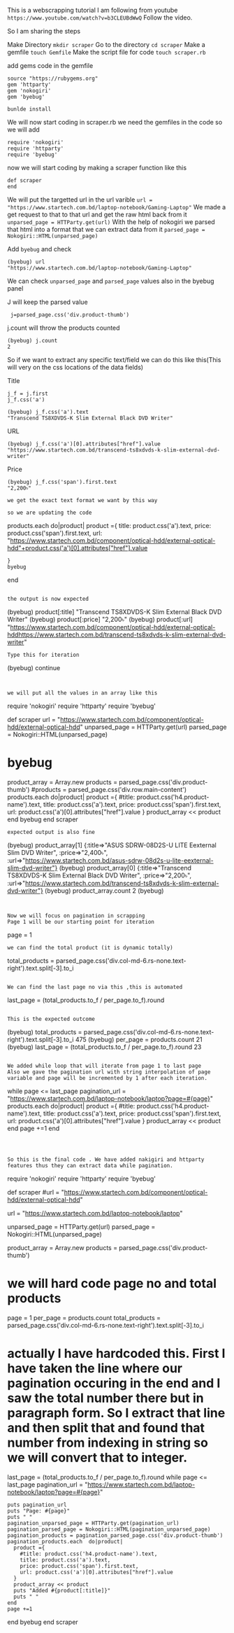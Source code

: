 This is a webscrapping tutorial I am following from youtube `https://www.youtube.com/watch?v=b3CLEUBdWwQ`
Follow the video.

So I am sharing the steps

Make Directory
`mkdir scraper`
Go to the directory
`cd scraper`
Make a gemfile
`touch Gemfile`
Make the script file for code
`touch scraper.rb`

add gems code in the gemfile

```
source "https://rubygems.org"
gem 'httparty'
gem 'nokogiri'
gem 'byebug'
```
`bunlde install`

We will now start coding in scraper.rb
we need the gemfiles in the code so we will add
```
require 'nokogiri'
require 'httparty'
require 'byebug'
```
now we will start coding by making a scraper function like this

```
def scraper
end
```

We will put the targetted url in the url varible
`url = "https://www.startech.com.bd/laptop-notebook/Gaming-Laptop"`
We made a get request to that to that url and get the raw html back from it
`unparsed_page = HTTParty.get(url)`
With the help of nokogiri we parsed that html into a format that we can extract data from it
`parsed_page = Nokogiri::HTML(unparsed_page)`


Add `byebug` and check
```
(byebug) url
"https://www.startech.com.bd/laptop-notebook/Gaming-Laptop"

```
We can check `unparsed_page` and `parsed_page` values also in the byebug panel

J will keep the parsed value
```
 j=parsed_page.css('div.product-thumb')

```
j.count will throw the products counted
```
(byebug) j.count
2

```
So if we want to extract any specific text/field we can do this like this(This will very on the css locations of the data fields)

Title
```
j_f = j.first
j_f.css('a')

(byebug) j_f.css('a').text
"Transcend TS8XDVDS-K Slim External Black DVD Writer"
```
URL
```
(byebug) j_f.css('a')[0].attributes["href"].value
"https://www.startech.com.bd/transcend-ts8xdvds-k-slim-external-dvd-writer"
```
Price
```
(byebug) j_f.css('span').first.text
"2,200৳"
```

```
we get the exact text format we want by this way

so we are updating the code
```
products.each  do|product|
    product ={
      title: product.css('a').text,
      price: product.css('span').first.text,
      url: "https://www.startech.com.bd/component/optical-hdd/external-optical-hdd"+product.css('a')[0].attributes["href"].value

    }
    byebug
  end
```

the output is now expected
```
(byebug) product[:title]
"Transcend TS8XDVDS-K Slim External Black DVD Writer"
(byebug) product[:price]
"2,200৳"
(byebug) product[:url]
"https://www.startech.com.bd/component/optical-hdd/external-optical-hddhttps://www.startech.com.bd/transcend-ts8xdvds-k-slim-external-dvd-writer"

```
Type this for iteration
```
(byebug) continue
```


we will put all the values in an array like this
```
require 'nokogiri'
require 'httparty'
require 'byebug'

def scraper
  url = "https://www.startech.com.bd/component/optical-hdd/external-optical-hdd"
  unparsed_page = HTTParty.get(url)
  parsed_page = Nokogiri::HTML(unparsed_page)

 # byebug

 product_array = Array.new
  products = parsed_page.css('div.product-thumb')
  #products = parsed_page.css('div.row.main-content')
  products.each  do|product|
    product ={
      #title: product.css('h4.product-name').text,
      title: product.css('a').text,
      price: product.css('span').first.text,
      url: product.css('a')[0].attributes["href"].value
    }
    product_array << product
  end
  byebug
end
scraper

```
expected output is also fine
```

(byebug) product_array[1]
{:title=>"ASUS SDRW-08D2S-U LITE Eexternal Slim DVD Writer", :price=>"2,400৳", :url=>"https://www.startech.com.bd/asus-sdrw-08d2s-u-lite-eexternal-slim-dvd-writer"}
(byebug) product_array[0]
{:title=>"Transcend TS8XDVDS-K Slim External Black DVD Writer", :price=>"2,200৳", :url=>"https://www.startech.com.bd/transcend-ts8xdvds-k-slim-external-dvd-writer"}
(byebug) product_array.count
2
(byebug)

```


Now we will focus on pagination in scrapping
Page 1 will be our starting point for iteration
```
page = 1
```
we can find the total product (it is dynamic totally)
```
total_products = parsed_page.css('div.col-md-6.rs-none.text-right').text.split[-3].to_i
```

We can find the last page no via this ,this is automated
```
last_page = (total_products.to_f / per_page.to_f).round
```

This is the expected outcome
```
(byebug) total_products = parsed_page.css('div.col-md-6.rs-none.text-right').text.split[-3].to_i
475
(byebug) per_page = products.count
21
(byebug) last_page = (total_products.to_f / per_page.to_f).round
23

```

We added while loop that will iterate from page 1 to last page
Also we gave the pagination url with string interpolation of page variable and page will be incremented by 1 after each iteration.
```
while page <= last_page
    pagination_url = "https://www.startech.com.bd/laptop-notebook/laptop?page=#{page}"
    products.each  do|product|
      product ={
        #title: product.css('h4.product-name').text,
        title: product.css('a').text,
        price: product.css('span').first.text,
        url: product.css('a')[0].attributes["href"].value
      }
      product_array << product
    end
    page +=1
  end
```



So this is the final code . We have added nakigiri and httparty features thus they can extract data while pagination.
```

require 'nokogiri'
require 'httparty'
require 'byebug'

def scraper
  #url = "https://www.startech.com.bd/component/optical-hdd/external-optical-hdd"

  url = "https://www.startech.com.bd/laptop-notebook/laptop"

  unparsed_page = HTTParty.get(url)
  parsed_page = Nokogiri::HTML(unparsed_page)

  product_array = Array.new
  products = parsed_page.css('div.product-thumb')

  # we will hard code page no and total products
  page = 1
  per_page = products.count
  total_products = parsed_page.css('div.col-md-6.rs-none.text-right').text.split[-3].to_i
  # actually I have hardcoded this. First I have taken the line where our pagination occuring in the end and I saw the total number there but in paragraph form. So I extract that line and then split that and found that number from indexing in string so we will convert that to integer.

  last_page = (total_products.to_f / per_page.to_f).round
  while page <= last_page
    pagination_url = "https://www.startech.com.bd/laptop-notebook/laptop?page=#{page}"

    puts pagination_url
    puts "Page: #{page}"
    puts " "
    pagination_unparsed_page = HTTParty.get(pagination_url)
    pagination_parsed_page = Nokogiri::HTML(pagination_unparsed_page)
    pagination_products = pagination_parsed_page.css('div.product-thumb')
    pagination_products.each  do|product|
      product ={
        #title: product.css('h4.product-name').text,
        title: product.css('a').text,
        price: product.css('span').first.text,
        url: product.css('a')[0].attributes["href"].value
      }
      product_array << product
      puts "Added #{product[:title]}"
      puts " "
    end
    page +=1
  end
  byebug
end
scraper


```
